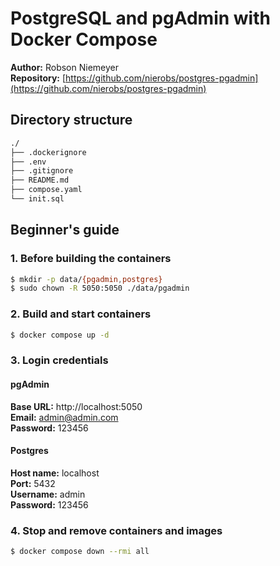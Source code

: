 # PostgreSQL and pgAdmin with Docker Compose

**Author:** Robson Niemeyer  
**Repository:** [https://github.com/nierobs/postgres-pgadmin](https://github.com/nierobs/postgres-pgadmin)

## Directory structure

```bash
./
├── .dockerignore
├── .env
├── .gitignore
├── README.md
├── compose.yaml
└── init.sql
```
## Beginner's guide

### 1. Before building the containers

```bash
$ mkdir -p data/{pgadmin,postgres}
$ sudo chown -R 5050:5050 ./data/pgadmin
```

### 2. Build and start containers

```bash
$ docker compose up -d
```

### 3. Login credentials

#### pgAdmin

**Base URL:** http://localhost:5050  
**Email:** admin@admin.com  
**Password:** 123456

#### Postgres

**Host name:** localhost  
**Port:** 5432  
**Username:**  admin  
**Password:** 123456

### 4. Stop and remove containers and images

```bash
$ docker compose down --rmi all
```

